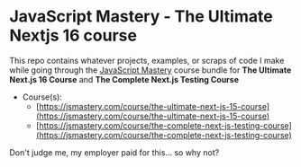 # JavaScript Mastery - The Ultimate Nextjs 16 course

This repo contains whatever projects, examples, or scraps of code I make while going through the [JavaScript Mastery](https://jsmastery.com) course bundle for **The Ultimate Next.js 16 Course** and **The Complete Next.js Testing Course**

- Course(s):
    - [https://jsmastery.com/course/the-ultimate-next-js-15-course](https://jsmastery.com/course/the-ultimate-next-js-15-course)
    - [https://jsmastery.com/course/the-complete-next-js-testing-course](https://jsmastery.com/course/the-complete-next-js-testing-course)

Don't judge me, my employer paid for this... so why not?